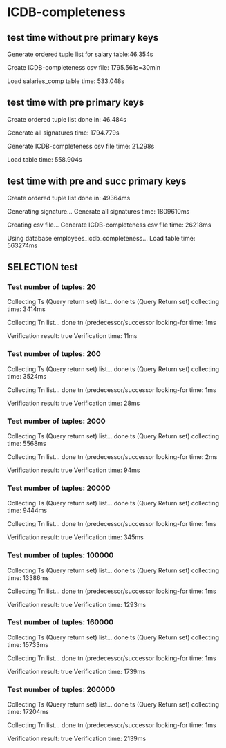 # ICDB-completeness

## test time without pre primary keys
Generate ordered tuple list for salary table:46.354s

Create ICDB-completeness csv file: 1795.561s=30min

Load salaries_comp table time: 533.048s

## test time with pre primary keys 

Create ordered tuple list done in: 46.484s

Generate all signatures time: 1794.779s

Generate ICDB-completeness csv file time: 21.298s

Load table time: 558.904s

## test time with pre and succ primary keys 
Create ordered tuple list done in: 49364ms

Generating signature...
Generate all signatures time: 1809610ms

Creating csv file...
Generate ICDB-completeness csv file time: 26218ms

Using database employees_icdb_completeness...
Load table time: 563274ms

## SELECTION test
### Test number of tuples: 20
Collecting Ts (Query return set) list... done
ts (Query Return set) collecting time: 3414ms

Collecting Tn list... done
tn (predecessor/successor  looking-for time: 1ms

Verification result: true
Verification time: 11ms

### Test number of tuples: 200
Collecting Ts (Query return set) list... done
ts (Query Return set) collecting time: 3524ms

Collecting Tn list... done
tn (predecessor/successor  looking-for time: 1ms

Verification result: true
Verification time: 28ms

### Test number of tuples: 2000
Collecting Ts (Query return set) list... done
ts (Query Return set) collecting time: 5568ms

Collecting Tn list... done
tn (predecessor/successor  looking-for time: 2ms

Verification result: true
Verification time: 94ms

### Test number of tuples: 20000
Collecting Ts (Query return set) list... done
ts (Query Return set) collecting time: 9444ms

Collecting Tn list... done
tn (predecessor/successor  looking-for time: 1ms

Verification result: true
Verification time: 345ms

### Test number of tuples: 100000
Collecting Ts (Query return set) list... done
ts (Query Return set) collecting time: 13386ms

Collecting Tn list... done
tn (predecessor/successor  looking-for time: 1ms

Verification result: true
Verification time: 1293ms

### Test number of tuples: 160000
Collecting Ts (Query return set) list... done
ts (Query Return set) collecting time: 15733ms

Collecting Tn list... done
tn (predecessor/successor  looking-for time: 1ms

Verification result: true
Verification time: 1739ms

### Test number of tuples: 200000
Collecting Ts (Query return set) list... done
ts (Query Return set) collecting time: 17204ms

Collecting Tn list... done
tn (predecessor/successor  looking-for time: 1ms

Verification result: true
Verification time: 2139ms





